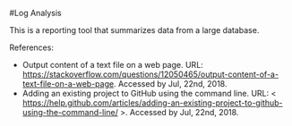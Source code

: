 #Log Analysis

This is a reporting tool that summarizes data from a large database.

References:
* Output content of a text file on a web page. URL: <https://stackoverflow.com/questions/12050465/output-content-of-a-text-file-on-a-web-page>. Accessed by Jul, 22nd, 2018.
* Adding an existing project to GitHub using the command line. URL: < https://help.github.com/articles/adding-an-existing-project-to-github-using-the-command-line/ >. Accessed by Jul, 22nd, 2018.